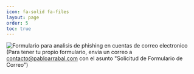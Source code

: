 ```yaml
---
icon: fa-solid fa-files
layout: page
order: 5
toc: true
---
```


![Formulario para analisis de phishing en cuentas de correo electronico](https://forms.gle/XeM5sWGRvvCDxNBG6) (Para tener tu propio formulario, envia un correo a contacto@pabloarrabal.com con el asunto "Solicitud de Formulario de Correo")